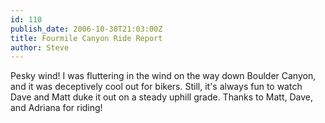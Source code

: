 ```yaml
---
id: 110
publish_date: 2006-10-30T21:03:00Z
title: Fourmile Canyon Ride Report
author: Steve
---
```

Pesky wind! I was fluttering in the wind on the way down Boulder Canyon, and it was deceptively cool out for bikers. Still, it's always fun to watch Dave and Matt duke it out on a steady uphill grade. Thanks to Matt, Dave, and Adriana for riding!